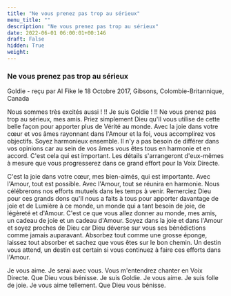 ```yaml
---
title: "Ne vous prenez pas trop au sérieux"
menu_title: ""
description: "Ne vous prenez pas trop au sérieux"
date: 2022-06-01 06:00:01+00:146
draft: False
hidden: True
weight:
---
```

### Ne vous prenez pas trop au sérieux

Goldie - reçu par Al Fike le 18 Octobre 2017, Gibsons, Colombie-Britannique, Canada

Nous sommes très excités aussi ! !! Je suis Goldie ! !! Ne vous prenez pas trop au sérieux, mes amis. Priez simplement Dieu qu'Il vous utilise de cette belle façon pour apporter plus de Vérité au monde. Avec la joie dans votre cœur et vos âmes rayonnant dans l'Amour et la foi, vous accomplirez vos objectifs. Soyez harmonieux ensemble. Il n'y a pas besoin de différer dans vos opinions car au sein de vos âmes vous êtes tous en harmonie et en accord. C'est cela qui est important. Les détails s'arrangeront d'eux-mêmes à mesure que vous progresserez dans ce grand effort pour la Voix Directe.

C'est la joie dans votre cœur, mes bien-aimés, qui est importante. Avec l'Amour, tout est possible. Avec l'Amour, tout se réunira en harmonie. Nous célébrerons nos efforts mutuels dans les temps à venir. Remerciez Dieu pour ces grands dons qu'Il nous a faits à tous pour apporter davantage de joie et de Lumière à ce monde, un monde qui a tant besoin de joie, de légèreté et d'Amour. C'est ce que vous allez donner au monde, mes amis, un cadeau de joie et un cadeau d'Amour. Soyez dans la joie et dans l'Amour et soyez proches de Dieu car Dieu déverse sur vous ses bénédictions comme jamais auparavant. Absorbez tout comme une grosse éponge, laissez tout absorber et sachez que vous êtes sur le bon chemin. Un destin vous attend, un destin est certain si vous continuez à faire ces efforts dans l'Amour.

Je vous aime. Je serai avec vous. Vous m'entendrez chanter en Voix Directe. Que Dieu vous bénisse. Je suis Goldie. Je vous aime. Je suis folle de joie. Je vous aime tellement. Que Dieu vous bénisse.
